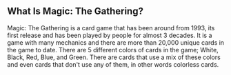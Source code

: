 ## What Is Magic: The Gathering?

Magic: The Gathering is a card game that has been around from 1993, its first release and has been played by people for almost 3 decades. It is a game with many mechanics and there are more than 20,000 unique cards in the game to date. There are 5 different colors of cards in the game; White, Black, Red, Blue, and Green. There are cards that use a mix of these colors and even cards that don't use any of them, in other words colorless cards.

